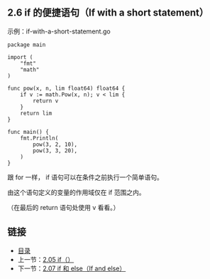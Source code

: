 ## 2.6 if 的便捷语句（If with a short statement）

示例：if-with-a-short-statement.go

    package main

    import (
    	"fmt"
    	"math"
    )

    func pow(x, n, lim float64) float64 {
    	if v := math.Pow(x, n); v < lim {
    		return v
    	}
    	return lim
    }

    func main() {
    	fmt.Println(
    		pow(3, 2, 10),
    		pow(3, 3, 20),
    	)
    }

跟 for 一样， if 语句可以在条件之前执行一个简单语句。

由这个语句定义的变量的作用域仅在 if 范围之内。

（在最后的 return 语句处使用 v 看看。）

## 链接
* [目录](https://github.com/gnefiy/go-tour-zh/blob/master/README.md)
* 上一节：[2.05 if（）](https://github.com/gnefiy/go-tour-zh/blob/master/tour/flowcontrol/02.05.md)
* 下一节：[2.07 if 和 else（If and else）](https://github.com/gnefiy/go-tour-zh/blob/master/tour/flowcontrol/02.07.md)
